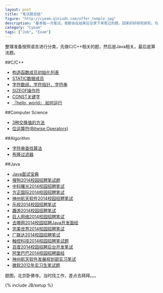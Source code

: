```yaml
---
layout: post
title: "笔试题总结"
figure: "http://cyeam.qiniudn.com/offer_temple.jpg"
description: "基本每一次笔试，我都会在结束后记录下来答过的题，回来好好研究研究。马上就要毕业了，论文也差不多了，现在来总结一下。"
category: "Cyeam"
tags: ["Job", "Exam"]
---
```


整理准备按照语言进行分类，先做C/C++相关的题，然后是Java相关。最后是算法题。

##C/C++

+ [构造函数成员初始化列表](http://blog.cyeam.com/computer%20science/2013/03/31/constructor)
+ [STATIC数据成员](http://blog.cyeam.com/computer%20science/2013/03/21/static)
+ [字符数组、字符指针、字符串](http://blog.cyeam.com/computer%20science/2013/03/20/string)
+ [SIZEOF操作符](http://blog.cyeam.com/computer%20science/2013/03/20/sizeof)
+ [CONST关键字](http://blog.cyeam.com/computer%20science/2013/03/14/const)
+ [『hello, world』 如何运行](http://blog.cyeam.com/computer%20systems:%20a%20programmer's%20perpective/2014/05/15/gcc)

##Computer Science

+ [3种交换值的方法](http://blog.cyeam.com/computer%20science/2013/04/02/swap/)
+ [位运算符(Bitwise Operators)](http://blog.cyeam.com/computer%20science/2013/03/11/bitwise_operators)

##Algorithm

+ [字符串查找算法](http://blog.cyeam.com/golang/2014/08/08/go_index)
+ [布隆过滤器](http://blog.cyeam.com/hash/2014/07/30/bloomfilter)

##Java

+ [Java面试宝典](http://blog.cyeam.com/java%20%E6%BA%90%E7%A0%81%E5%89%96%E6%9E%90/2014/01/02/javacollection)
+ [搜狗2014校园招聘笔试题](http://blog.cyeam.com/collection/2013/11/23/sogou)
+ [中科曙光2014校园招聘笔试](http://blog.cyeam.com/collection/2013/11/05/sugon)
+ [方正国际2014校园招聘笔试](http://blog.cyeam.com/collection/2013/10/30/founder)
+ [神州航天软件2014校园招聘笔试](http://blog.cyeam.com/collection/2013/10/25/bsast)
+ [乐视2014校园招聘笔试](http://blog.cyeam.com/collection/2013/10/24/letv)
+ [趣游2014校园招聘笔试](http://blog.cyeam.com/collection/2013/10/24/gamewave)
+ [巨人网络2014校园招聘笔试](http://blog.cyeam.com/collection/2013/10/21/giant)
+ [去哪网2014校园招聘Java开发面经](http://blog.cyeam.com/collection/2013/10/19/qunarinterview)
+ [完美世界2014校园招聘笔试](http://blog.cyeam.com/collection/2013/10/19/perfectworld)
+ [广联达2014校园招聘笔试](http://blog.cyeam.com/collection/2013/10/17/glodon)
+ [触控科技2014校园招聘笔试题](http://blog.cyeam.com/collection/2013/10/15/chukong)
+ [百度2014校园招聘后台开发笔试](http://blog.cyeam.com/collection/2013/10/13/baidu)
+ [阿里巴巴2014校园招聘面经](http://blog.cyeam.com/collection/2013/09/16/alibabainterview)
+ [神州航天软件发展规划部实习笔试](http://blog.cyeam.com/collection/2013/09/09/bsastintern)
+ [微软2012年实习生笔试题](http://blog.cyeam.com/collection/2013/04/20/microsoft_intern_2012)

题图，北京卧佛寺。当时找工作，差点去拜拜。。。

{% include JB/setup %}